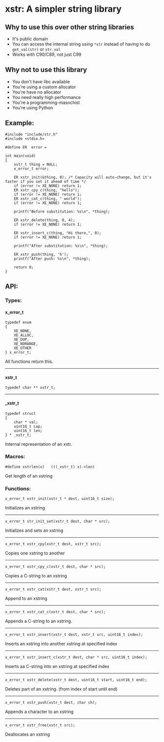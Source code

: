 # xstr: A simpler string library

## Why to use this over other string libraries

- It's public domain
- You can access the internal string using `*str` instead of having to do `get_val(str)` or `str.val`
- Works with C90/C89, not just C99

## Why not to use this library

- You don't have libc available
- You're using a custom allocator
- You're have no allocator
- You need really high performance
- You're a programming-masochist
- You're using Python

## Example:

```
#include "include/str.h"
#include <stdio.h>

#define ER  error =

int main(void)
{
	xstr_t thing = NULL;
	x_error_t error;

	ER xstr_init(&thing, 0); /* Capacity will auto-change, but it's faster if you set it ahead of time */
	if (error != XE_NONE) return 1;
	ER xstr_cpy_c(thing, "hello");
	if (error != XE_NONE) return 1;
	ER xstr_cat_c(thing, " world");
	if (error != XE_NONE) return 1;

	printf("Before substitution: %s\n", *thing);

	ER xstr_delete(thing, 0, 4);
	if (error != XE_NONE) return 1;

	ER xstr_insert_c(thing, "Hi there,", 0);
	if (error != XE_NONE) return 1;

	printf("After substitution: %s\n", *thing);

	ER xstr_push(thing, 'h');
	printf("After push: %s\n", *thing);

	return 0;
}
```

## API:

### Types:

#### x_error_t
```
typedef enum
{
	XE_NONE,
	XE_ALLOC,
	XE_DUP,
	XE_NORANGE,
	XE_OTHER
} x_error_t;
```
All functions return this.

----


#### xstr_t
```
typedef char ** xstr_t;
```

----

#### _xstr_t
```
typedef struct
{
	char * val;
	uint16_t cap;
	uint16_t len;
} * _xstr_t;
```

Internal representation of an xstr.


### Macros:

```
#define xstrlen(x)   (((_xstr_t) x)->len)
```
Get length of an xstring


### Functions:

```
x_error_t xstr_init(xstr_t * dest, uint16_t size);
```
Initializes an xstring

----

```
x_error_t str_init_set(xstr_t dest, char * src);
```
Initializes and sets an xstring

----

```
x_error_t xstr_cpy(xstr_t dest, xstr_t src);
```
Copies one xstring to another

----

```
x_error_t xstr_cpy_c(xstr_t dest, char * src);
```
Copies a C-string to an xstring

----

```
x_error_t xstr_cat(xstr_t dest, xstr_t src);
```
Append to an xstring

----

```
x_error_t xstr_cat_c(xstr_t dest, char * src);
```
Appends a C-string to an xstring.

----

```
x_error_t xstr_insert(xstr_t dest, xstr_t src, uint16_t index);
```
Inserts an xstring into another xstring at specified index

----

```
x_error_t xstr_insert_c(xstr_t dest, char * src, uint16_t index);
```
Inserts aa C-string into an xstring at specified index

----

```
x_error_t xstr_delete(xstr_t dest, uint16_t start, uint16_t end);
```
Deletes part of an xstring. (from index of start until end)

----

```
x_error_t xstr_push(xstr_t dest, char ch);
```
Appends a character to an xstring

----

```
x_error_t xstr_free(xstr_t src);
```
Deallocates an xstring
